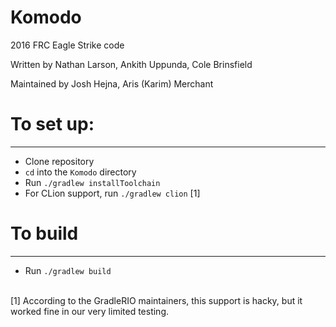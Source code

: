 # Komodo
2016 FRC Eagle Strike code


Written by Nathan Larson, Ankith Uppunda, Cole Brinsfield

Maintained by Josh Hejna, Aris (Karim) Merchant

# To set up:
---
- Clone repository
- `cd` into the `Komodo` directory
- Run `./gradlew installToolchain`
- For CLion support, run `./gradlew clion` [1]


# To build
---
- Run `./gradlew build`

<br/>
[1] According to the GradleRIO maintainers, this support is hacky,
    but it worked fine in our very limited testing.
